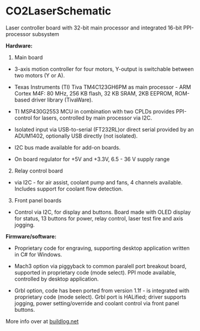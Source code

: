 # CO2LaserSchematic
Laser controller board with 32-bit main processor and integrated 16-bit PPI-processor subsystem

**Hardware:**

1. Main board

* 3-axis motion controller for four motors, Y-output is switchable between two motors \(Y or A\).

* Texas Instruments \(TI\) Tiva TM4C123GH6PM as main processor - ARM Cortex M4F: 80 MHz, 256 KB flash, 32 KB SRAM, 2KB EEPROM, ROM-based driver library \(TivaWare\).

* TI MSP430G2553 MCU in combination with two CPLDs provides PPI-control for lasers, controlled by main processor via I2C.

* Isolated input via USB-to-serial \(FT232RL\)or direct serial provided by an ADUM1402, optionally USB directly \(not isolated\).

* I2C bus made available for add-on boards.

* On board regulator for +5V and +3.3V, 6.5 - 36 V supply range

2. Relay control board

* via I2C - for air assist, coolant pump and fans, 4 channels available. Includes support for coolant flow detection.

3. Front panel boards

* Control via I2C, for display and buttons. Board made with OLED display for status, 13 buttons for power, relay control, laser test fire and axis jogging.

**Firmware/software:**

* Proprietary code for engraving, supporting desktop application written in C# for Windows.

* Mach3 option via piggyback to common paralell port breakout board, supported in proprietary code \(mode select\).
PPI mode available, controlled by desktop application.

* Grbl option, code has been ported from version 1.1f - is integrated with proprietary code \(mode select\).
Grbl port is HALified; driver supports jogging, power setting/override and coolant control via front panel buttons.


More info over at [buildlog.net](http://www.buildlog.net/buildlog/view_log.php?id=2625&dir=asc)
